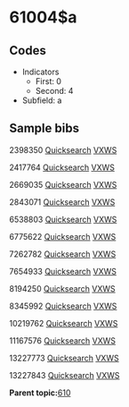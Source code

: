 # 61004$a

## Codes

-   Indicators
    -   First: 0
    -   Second: 4
-   Subfield: a

## Sample bibs

2398350 [Quicksearch](https://search.library.yale.edu/catalog/2398350) [VXWS](http://prodorbis.library.yale.edu:7014/vxws/GetHoldingsService?bibId=2398350)

2417764 [Quicksearch](https://search.library.yale.edu/catalog/2417764) [VXWS](http://prodorbis.library.yale.edu:7014/vxws/GetHoldingsService?bibId=2417764)

2669035 [Quicksearch](https://search.library.yale.edu/catalog/2669035) [VXWS](http://prodorbis.library.yale.edu:7014/vxws/GetHoldingsService?bibId=2669035)

2843071 [Quicksearch](https://search.library.yale.edu/catalog/2843071) [VXWS](http://prodorbis.library.yale.edu:7014/vxws/GetHoldingsService?bibId=2843071)

6538803 [Quicksearch](https://search.library.yale.edu/catalog/6538803) [VXWS](http://prodorbis.library.yale.edu:7014/vxws/GetHoldingsService?bibId=6538803)

6775622 [Quicksearch](https://search.library.yale.edu/catalog/6775622) [VXWS](http://prodorbis.library.yale.edu:7014/vxws/GetHoldingsService?bibId=6775622)

7262782 [Quicksearch](https://search.library.yale.edu/catalog/7262782) [VXWS](http://prodorbis.library.yale.edu:7014/vxws/GetHoldingsService?bibId=7262782)

7654933 [Quicksearch](https://search.library.yale.edu/catalog/7654933) [VXWS](http://prodorbis.library.yale.edu:7014/vxws/GetHoldingsService?bibId=7654933)

8194250 [Quicksearch](https://search.library.yale.edu/catalog/8194250) [VXWS](http://prodorbis.library.yale.edu:7014/vxws/GetHoldingsService?bibId=8194250)

8345992 [Quicksearch](https://search.library.yale.edu/catalog/8345992) [VXWS](http://prodorbis.library.yale.edu:7014/vxws/GetHoldingsService?bibId=8345992)

10219762 [Quicksearch](https://search.library.yale.edu/catalog/10219762) [VXWS](http://prodorbis.library.yale.edu:7014/vxws/GetHoldingsService?bibId=10219762)

11167576 [Quicksearch](https://search.library.yale.edu/catalog/11167576) [VXWS](http://prodorbis.library.yale.edu:7014/vxws/GetHoldingsService?bibId=11167576)

13227773 [Quicksearch](https://search.library.yale.edu/catalog/13227773) [VXWS](http://prodorbis.library.yale.edu:7014/vxws/GetHoldingsService?bibId=13227773)

13227843 [Quicksearch](https://search.library.yale.edu/catalog/13227843) [VXWS](http://prodorbis.library.yale.edu:7014/vxws/GetHoldingsService?bibId=13227843)

**Parent topic:**[610](../../tags/610/610.md)

